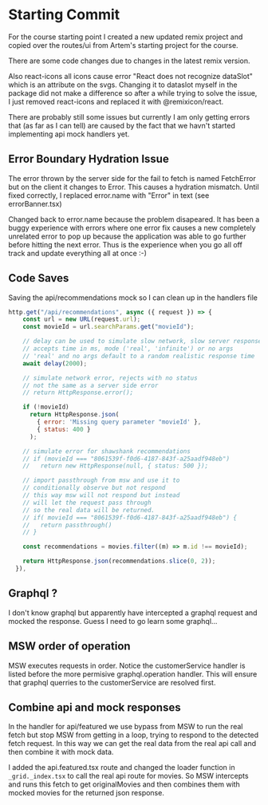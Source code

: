 # Starting Commit

For the course starting point I created a new updated remix project and copied over the routes/ui from Artem's starting project for the course.

There are some code changes due to changes in the latest remix version.

Also react-icons all icons cause error "React does not recognize dataSlot" which is an attribute on the svgs. Changing it to dataslot myself in the package did not make a difference so after a while trying to solve the issue, I just removed react-icons and replaced it with @remixicon/react.

There are probably still some issues but currently I am only getting errors that (as far as I can tell) are caused by the fact that we havn't started implementing api mock handlers yet.

## Error Boundary Hydration Issue

The error thrown by the server side for the fail to fetch is named FetchError but on the client it changes to Error. This causes a hydration mismatch. Until fixed correctly, I replaced error.name with "Error" in text (see errorBanner.tsx)

Changed back to error.name because the problem disapeared. It has been a buggy experience with errors where one error fix causes a new completely unrelated error to pop up because the application was able to go further before hitting the next error. Thus is the experience when you go all off track and update everything all at once :-)

## Code Saves

Saving the api/recommendations mock so I can clean up in the handlers file

```js
http.get("/api/recommendations", async ({ request }) => {
    const url = new URL(request.url);
    const movieId = url.searchParams.get("movieId");

    // delay can be used to simulate slow network, slow server responses
    // accepts time in ms, mode ('real', 'infinite') or no args
    // 'real' and no args default to a random realistic response time
    await delay(2000);

    // simulate network error, rejects with no status
    // not the same as a server side error
    // return HttpResponse.error();

    if (!movieId)
      return HttpResponse.json(
        { error: 'Missing query parameter "movieId' },
        { status: 400 }
      );

    // simulate error for shawshank recommendations
    // if (movieId === "8061539f-f0d6-4187-843f-a25aadf948eb")
    //   return new HttpResponse(null, { status: 500 });

    // import passthrough from msw and use it to
    // conditionally observe but not respond
    // this way msw will not respond but instead
    // will let the request pass through
    // so the real data will be returned.
    // if( movieId === "8061539f-f0d6-4187-843f-a25aadf948eb") {
    //   return passthrough()
    // }

    const recommendations = movies.filter((m) => m.id !== movieId);

    return HttpResponse.json(recommendations.slice(0, 2));
  }),
```

## Graphql ?

I don't know graphql but apparently have intercepted a graphql request and mocked the response. Guess I need to go learn some graphql...

## MSW order of operation

MSW executes requests in order. Notice the customerService handler is listed before the more permisive graphql.operation handler. This will ensure that graphql querries to the customerService are resolved first.

## Combine api and mock responses

In the handler for api/featured we use bypass from MSW to run the real fetch but stop MSW from getting in a loop, trying to respond to the detected fetch request. In this way we can get the real data from the real api call and then combine it with mock data.

I added the api.featured.tsx route and changed the loader function in `_grid._index.tsx` to call the real api route for movies. So MSW intercepts and runs this fetch to get originalMovies and then combines them with mocked movies for the returned json response.
